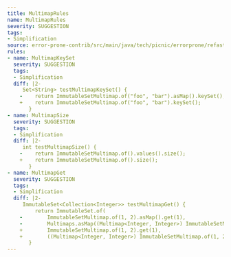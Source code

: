 ```yaml
---
title: MultimapRules
name: MultimapRules
severity: SUGGESTION
tags:
- Simplification
source: error-prone-contrib/src/main/java/tech/picnic/errorprone/refasterrules/MultimapRules.java
rules:
- name: MultimapKeySet
  severity: SUGGESTION
  tags:
  - Simplification
  diff: |2-
     Set<String> testMultimapKeySet() {
    -    return ImmutableSetMultimap.of("foo", "bar").asMap().keySet();
    +    return ImmutableSetMultimap.of("foo", "bar").keySet();
       }
- name: MultimapSize
  severity: SUGGESTION
  tags:
  - Simplification
  diff: |2-
     int testMultimapSize() {
    -    return ImmutableSetMultimap.of().values().size();
    +    return ImmutableSetMultimap.of().size();
       }
- name: MultimapGet
  severity: SUGGESTION
  tags:
  - Simplification
  diff: |2-
     ImmutableSet<Collection<Integer>> testMultimapGet() {
         return ImmutableSet.of(
    -        ImmutableSetMultimap.of(1, 2).asMap().get(1),
    -        Multimaps.asMap((Multimap<Integer, Integer>) ImmutableSetMultimap.of(1, 2)).get(1));
    +        ImmutableSetMultimap.of(1, 2).get(1),
    +        ((Multimap<Integer, Integer>) ImmutableSetMultimap.of(1, 2)).get(1));
       }
---
```

